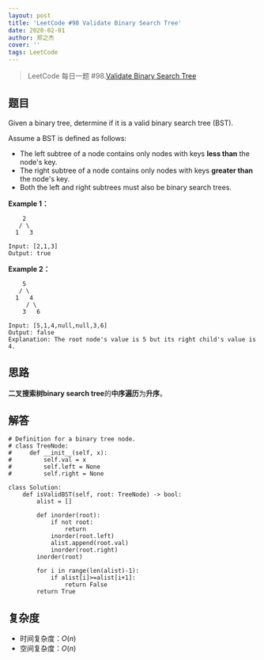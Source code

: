 ```yaml
---
layout: post
title: 'LeetCode #98 Validate Binary Search Tree'
date: 2020-02-01
author: 郑之杰
cover: ''
tags: LeetCode
---
```


> LeetCode 每日一题 #98.[Validate Binary Search Tree](https://leetcode-cn.com/problems/validate-binary-search-tree/)

## 题目
Given a binary tree, determine if it is a valid binary search tree (BST).

Assume a BST is defined as follows:

- The left subtree of a node contains only nodes with keys **less than** the node's key.
- The right subtree of a node contains only nodes with keys **greater than** the node's key.
- Both the left and right subtrees must also be binary search trees.


**Example 1：**
```
    2
   / \
  1   3

Input: [2,1,3]
Output: true
```

**Example 2：**
```
    5
   / \
  1   4
     / \
    3   6

Input: [5,1,4,null,null,3,6]
Output: false
Explanation: The root node's value is 5 but its right child's value is 4.
```

## 思路
**二叉搜索树binary search tree**的**中序遍历**为**升序**。

## 解答
```
# Definition for a binary tree node.
# class TreeNode:
#     def __init__(self, x):
#         self.val = x
#         self.left = None
#         self.right = None

class Solution:
    def isValidBST(self, root: TreeNode) -> bool:
        alist = []

        def inorder(root):
            if not root:
                return
            inorder(root.left)
            alist.append(root.val)
            inorder(root.right)
        inorder(root)

        for i in range(len(alist)-1):
            if alist[i]>=alist[i+1]:
                return False
        return True
```

## 复杂度
- 时间复杂度：$O(n)$
- 空间复杂度：$O(n)$
